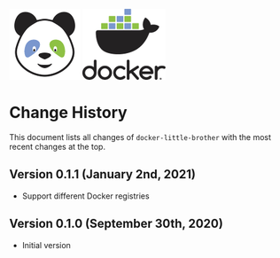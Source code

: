 ![LittleBrother-Logo](doc/icon-baby-panda-128x128.png)
![LittleBrother-Logo](doc/docker-logo-128x128.png)

# Change History 

This document lists all changes of `docker-little-brother` with the most recent changes at the top.

## Version 0.1.1 (January 2nd, 2021)

*   Support different Docker registries

## Version 0.1.0 (September 30th, 2020)

*   Initial version 
